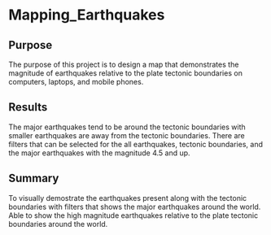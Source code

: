 # Mapping_Earthquakes
## Purpose
The purpose of this project is to design a map that demonstrates the magnitude of earthquakes relative to the plate tectonic boundaries on computers, laptops, and mobile phones.
 

## Results
The major earthquakes tend to be around the tectonic boundaries with smaller earthquakes are away from the tectonic boundaries. There are filters that can be selected for the all earthquakes, tectonic boundaries, and the major earthquakes with the magnitude 4.5 and up. 

## Summary
To visually demostrate the earthquakes present along with the tectonic boundaries with filters that shows the major earthquakes around the world. Able to show the high magnitude earthquakes relative to the plate tectonic boundaries around the world.

